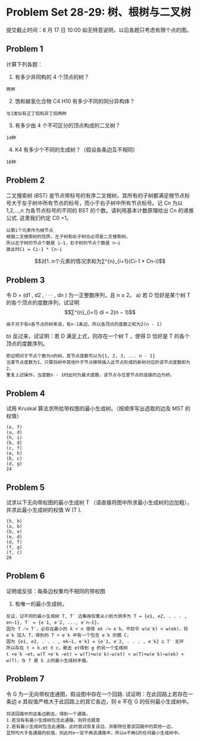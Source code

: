 # Problem Set 28-29: 树、根树与二叉树
提交截止时间：6 月 17 日 10:00
如无特意说明，以后各题只考虑有限个点的图。

## Problem 1
计算下列各题：
1. 有多少非同构的 4 个顶点的树？
```
两种
```

2. 饱和碳氢化合物 C4 H10 有多少不同的同分异构体？
```
与1类似有正丁烷和异丁烷两种
```

3. 有多少由 4 个不可区分的顶点构成的二叉树？
```
14种
```

4. K4 有多少个不同的生成树？（假设各条边互不相同）
```
16种
```

## Problem 2
二叉搜索树 (BST) 是节点带标号的有序二叉根树，其所有的子树都满足根节点标号大于左子树中所有节点的标号，而小于右子树中所有节点标号。记 Cn 为以 1,2,…,n 为各节点标号的不同的 BST 的个数。请利用基本计数原理给出 Cn 的递推公式. 这里我们约定 C0 =1。
```
以第i个元素作为根节点
根据二叉搜索树的性质，左子树和右子树也必须是二叉搜索树。
所以左子树的节点个数是 i−1，右子树的节点个数是 n−i
故此时Ci = Ci-1 * Cn-i
```
$$对1..n个元素的情况求和为∑^{n}_{i=1}(Ci-1 * Cn-i)$$


## Problem 3
令 D = (d1 , d2 , · · · , dn ) 为一正整数序列，且 n ≥ 2。
a) 若 D 恰好是某个树 T 的各个顶点的度数序列，试证明
$$∑^{n}_{i=1} di = 2(n − 1)$$
```
由于对于有n各节点的树来说，有n-1条边，所以各顶点的度数之和为2(n - 1)
```

b) 反过来，试证明：若 D 满足上式，则存在一个树 T ，使得 D 恰好是 T 的各个顶点的度数序列。
```
即证明对于节点个数为n的树，其节点度数可以为{1, 2, 3, ... n - 1}
当某节点度数为1，只需将树中其他叶子节点移除插入此节点形成的新树对应的该节点度数即为2，
重复上述操作，当度数n - 1时此时为最大度数，该节点与任意节点的连接的边为桥。
```

## Problem 4
试用 Kruskal 算法求所给带权图的最小生成树。（按顺序写出选取的边及 MST 的权值）
```
(e, f)
(a, d)
(h, i)
(b, d)
(c, f)
(e, h)
(b, c)
(d, g)
24
```

## Problem 5
试求以下无向带权图的最小生成树 T （请直接将图中所求最小生成树的边加粗），并求此最小生成树的权值
W (T ).
```
(h, b)
(a, b)
(b, e)
(e, d)
(d, f)
(f, g)
(f, c)
20
```

## Problem 6
证明或反驳：每条边权重均不相同的带权图
1. 有唯一的最小生成树。
```
反证，记不同的最小生成树 T, T′ 边集按权重从小到大排序为 T = {e1, e2, . . . , en−1}, T′ = {e′1, e′2, ..., e′n−1}。
因为 T ̸= T′，必存在最小的 k < n 使得 ek ̸= e′k，不妨令 w(e′k) < w(ek)，将 e′k 加入 T，得到的 T + e′k 中有一个包含 e′k 的圈 C，
因为 {e1, e2, . . . , ek−1, e′k} = {e′1, e′2, . . . , e′k} ⊆ T′ 无环
所以存在 t > k.et ∈ c，删去 et得到 g 的另一个生成树
t +e′k −et，w(T +e′k −et) = w(T)+w(e′k)−w(et) < w(T)+w(e′k)−w(ek) < w(T)，与 T 是 G 上的最小生成树矛盾。
```

## Problem 7
令 G 为一无向带权连通图，假设图中存在一个回路. 试证明：在此回路上若存在一条边 e 其权值严格大于此回路上的其它各边，则 e 不在 G 的任何最小生成树中。
```
将该回路中的这条边删去，得到一个通路，
1.若没有有最小生成树包含此通路，则符合题意
2.若有最小生成树包含此通路，此时尝试恢复该边，并删除任意该回路中的其他一边，
显然均大于各通路的权值，则此时e一定不再该通路中，所以e不再G的任何最小生成树中。
```

